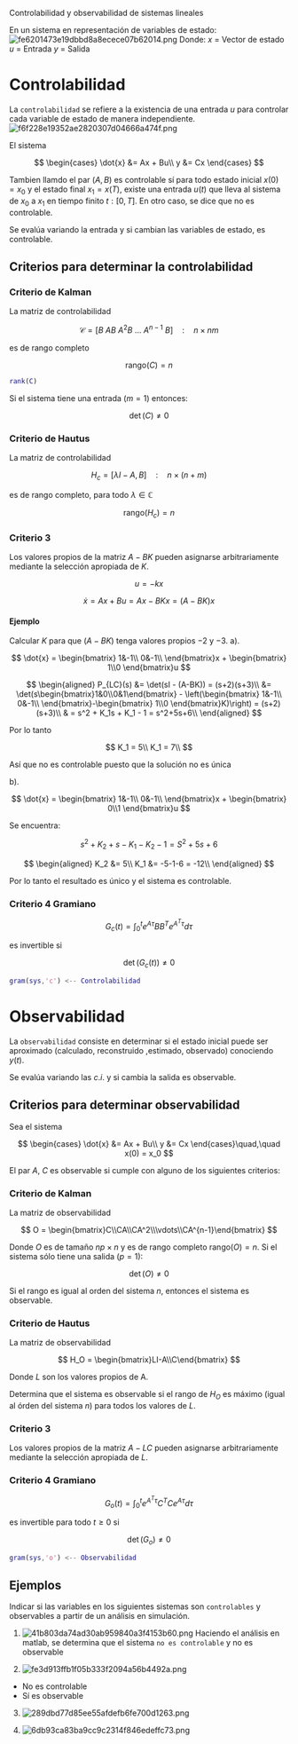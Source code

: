 Controlabilidad y observabilidad de sistemas lineales

En un sistema en representación de variables de estado:
![fe6201473e19dbbd8a8ecece07b62014.png](../../img/7924fe1efcd649618e47f854f9806a9c.png)
Donde:
$x$ = Vector de estado
$u$ = Entrada
$y$ = Salida

# Controlabilidad
La `controlabilidad` se refiere a la existencia de una entrada $u$ para controlar cada variable de estado de manera independiente.
![f6f228e19352ae2820307d04666a474f.png](../../img/c80e830e234246c2963715c3ebf19824.png)

El sistema

$$
\begin{cases}
\dot{x} &= Ax + Bu\\
y &= Cx
\end{cases}
$$

Tambien llamdo el par $(A,B)$ es controlable sí para todo estado inicial $x(0)=x_0$ y el estado final $x_1=x(T)$, existe una entrada $u(t)$ que lleva al sistema de $x_0$ a $x_1$ en tiempo finito $t:[0,T]$.
En otro caso, se dice que no es controlable.

Se evalúa variando la entrada y si cambian las variables de estado, es controlable.

## Criterios para determinar la controlabilidad
### Criterio de Kalman
La matriz de controlabilidad

$$
\mathcal{C} = [B\ AB\ A^2B\ \ldots\ A^{n-1}\ B]\quad:\quad n\times nm
$$

es de rango completo

$$
\text{rango}(C) = n
$$

```matlab
rank(C)
```
Si el sistema tiene una entrada ($m=1$) entonces:

$$
\det(C)\neq 0
$$


### Criterio de Hautus
La matriz de controlabilidad

$$
H_c = [\lambda I-A, B]\quad:\quad n\times(n+m)
$$

es de rango completo, para todo $\lambda \in \mathbb{C}$

$$
\text{rango}(H_c) = n
$$


### Criterio 3
Los valores propios de la matriz $A-BK$ pueden asignarse arbitrariamente mediante la selección apropiada de $K$.

$$
u = -kx
$$

$$
\dot{x} = Ax + Bu = Ax - BKx = (A-BK)x
$$

#### Ejemplo
Calcular $K$ para que $(A-BK)$ tenga valores propios $-2$ y $-3$.
a).

$$
\dot{x} = \begin{bmatrix}
1&-1\\
0&-1\\
\end{bmatrix}x + \begin{bmatrix}
1\\0
\end{bmatrix}u
$$


$$
\begin{aligned}
P_{LC}(s) &= \det(sI - (A-BK)) = (s+2)(s+3)\\
&= \det(s\begin{bmatrix}1&0\\0&1\end{bmatrix} - \left(\begin{bmatrix}
1&-1\\
0&-1\\
\end{bmatrix}-\begin{bmatrix}
1\\0
\end{bmatrix}K)\right) = (s+2)(s+3)\\
& = s^2 + K_1s + K_1 - 1 = s^2+5s+6\\
\end{aligned}
$$

Por lo tanto

$$
K_1 = 5\\
K_1 = 7\\
$$

Así que no es controlable puesto que la solución no es única

b).

$$
\dot{x} = \begin{bmatrix}
1&-1\\
0&-1\\
\end{bmatrix}x + \begin{bmatrix}
0\\1
\end{bmatrix}u
$$

Se encuentra:

$$
s^2 + K_2 + s - K_1 - K_2 - 1 = S^2+5s+6
$$

$$
\begin{aligned}
K_2 &= 5\\
K_1 &= -5-1-6 = -12\\
\end{aligned}
$$

Por lo tanto el resultado es único y el sistema es controlable.

### Criterio 4 Gramiano

$$
G_c(t) = \int_0^t e^{A\tau} BB^Te^{A^T\tau}d\tau
$$

es invertible si

$$
\det(G_c(t))\neq0
$$

```matlab
gram(sys,'c') <-- Controlabilidad
```

# Observabilidad
La `observabilidad` consiste en determinar si el estado inicial puede ser aproximado (calculado, reconstruido ,estimado, observado) conociendo $y(t)$.

Se evalúa variando las $c.i.$ y si cambia la salida es observable.

## Criterios para determinar observabilidad
Sea el sistema

$$
\begin{cases}
\dot{x} &= Ax + Bu\\
y &= Cx
\end{cases}\quad,\quad x(0) = x_0
$$

El par $A$, $C$ es observable si cumple con alguno de los siguientes criterios:
### Criterio de Kalman
La matriz de observabilidad

$$
O = \begin{bmatrix}C\\CA\\CA^2\\\vdots\\CA^{n-1}\end{bmatrix}
$$

Donde $O$ es de tamaño $np\times n$ y es de rango completo $\text{rango}(O) = n$.
Si el sistema sólo tiene una salida ($p = 1$):

$$
\det(O) \neq 0
$$


Si el rango es igual al orden del sistema $n$, entonces el sistema es observable.

### Criterio de Hautus
La matriz de observabilidad

$$
H_O = \begin{bmatrix}LI-A\\C\end{bmatrix}
$$

Donde $L$ son los valores propios de A.

Determina que el sistema es observable si el rango de $H_O$ es máximo (igual al órden del sistema $n$) para todos los valores de $L$.

### Criterio 3
Los valores propios de la matriz $A-LC$ pueden asignarse arbitrariamente mediante la selección apropiada de $L$.

### Criterio 4 Gramiano

$$
G_o(t) = \int_0^t e^{A^T\tau} C^TC e^{A\tau}d\tau
$$

es invertible para todo $t \geq 0$ si

$$
\det(G_o)\neq0
$$


```matlab
gram(sys,'o') <-- Observabilidad
```

## Ejemplos
Indicar si las variables en los siguientes sistemas son `controlables` y observables a partir de un análisis en simulación.

1. ![41b803da74ad30ab959840a3f4153b60.png](../../img/88494a29d14444b3b51591d94195aa0d.png)
Haciendo el análisis en matlab, se determina que el sistema `no es controlable` y no es observable

2. ![fe3d913ffb1f05b333f2094a56b4492a.png](../../img/a592486931a5437dbe6a377a5aa93319.png)
* No es controlable
* Sí es observable

3. ![289dbd77d85ee55afdefb6fe700d1263.png](../../img/7628d9ba7b9449d98f349ee54583ddd3.png)

4. ![6db93ca83ba9cc9c2314f846edeffc73.png](../../img/6f13548e3b6b4424a8b73590b1d1d8d2.png)
